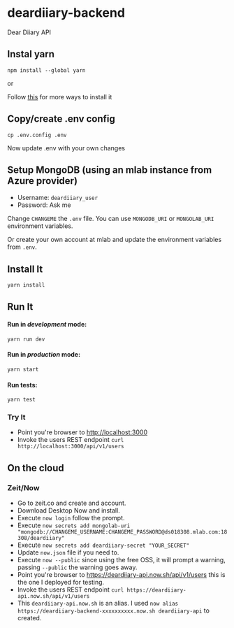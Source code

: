 # deardiiary-backend

Dear Diiary API

## Instal yarn

    npm install --global yarn

or

Follow [this][install] for more ways to install it

[install]: https://yarnpkg.com/en/docs/install

## Copy/create .env config

    cp .env.config .env

Now update .env with your own changes

## Setup MongoDB (using an mlab instance from Azure provider)

-   Username: `deardiiary_user`
-   Password: Ask me

Change `CHANGEME` the `.env` file.
You can use `MONGODB_URI` or `MONGOLAB_URI` environment variables.

Or create your own account at mlab and update the environment variables from `.env`.

## Install It

    yarn install

## Run It

#### Run in _development_ mode:

    yarn run dev

#### Run in _production_ mode:

    yarn start

#### Run tests:

    yarn test

### Try It

-   Point you're browser to <http://localhost:3000>
-   Invoke the users REST endpoint `curl http://localhost:3000/api/v1/users`

## On the cloud

### Zeit/Now

-   Go to zeit.co and create and account.
-   Download Desktop Now and install.
-   Execute `now login` follow the prompt.
-   Execute `now secrets add mongolab-uri "mongodb://CHANGEME_USERNAME:CHANGEME_PASSWORD@ds018308.mlab.com:18308/deardiiary"`
-   Execute `now secrets add deardiiary-secret "YOUR_SECRET"`
-   Update `now.json` file if you need to.
-   Execute `now --public` since using the free OSS, it will prompt a warning, passing `--public` the warning goes away.
-   Point you're browser to <https://deardiiary-api.now.sh/api/v1/users> this is the one I deployed for testing.
-   Invoke the users REST endpoint `curl https://deardiiary-api.now.sh/api/v1/users`
-   This `deardiiary-api.now.sh` is an alias.  I used `now alias https://deardiiary-backend-xxxxxxxxxx.now.sh deardiiary-api` to created.
